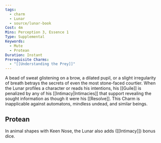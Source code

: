 ```yaml
---
tags:
  - charm
  - Lunar
  - source/lunar-book
Cost: 4m
Mins: Perception 3, Essence 1
Type: Supplemental
Keywords:
  - Mute
  - Protean
Duration: Instant
Prerequisite Charms:
  - "[[Understanding the Prey]]"
---
```

A bead of sweat glistening on a brow, a dilated pupil, or a slight irregularity of breath betrays the secrets of even the most stone-faced courtier. When the Lunar profiles a character or reads his intentions, his [[Guile]] is penalized by any of his [[Intimacy|Intimacies]] that support revealing the sought information as though it were his [[Resolve]]. This Charm is inapplicable against automatons, mindless undead, and similar beings. 
## Protean 

In animal shapes with Keen Nose, the Lunar also adds ([[Intimacy]]) bonus dice.